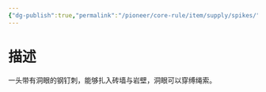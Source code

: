 ```yaml
---
{"dg-publish":true,"permalink":"/pioneer/core-rule/item/supply/spikes/"}
---
```


# 描述
一头带有洞眼的钢钉刺，能够扎入砖墙与岩壁，洞眼可以穿缚绳索。